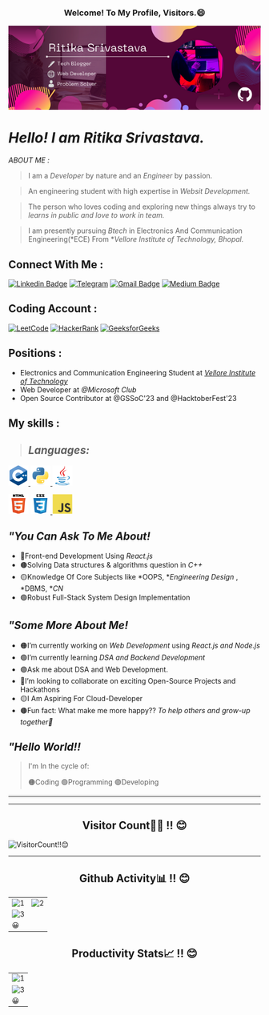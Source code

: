 <h3 align="center"> <p>Welcome! To My Profile, Visitors.😄</p> </h3>
<img align="center" src="glow.png">

# *Hello! I am Ritika Srivastava.* 

*ABOUT ME :*

> I am a *Developer* by nature and an *Engineer*  by passion.

> An engineering student with high expertise in *Websit Development.*

> The person who loves coding and exploring new things always try to *learns in public and love to work in team.*

> I am presently pursuing *Btech* in Electronics And Communication Engineering(*ECE) From **Vellore Institute of Technology, Bhopal.*


##  Connect With Me :
[![Linkedin Badge](https://img.shields.io/badge/-Ritika.Srivastava-blue?style=flatsquare&logo=Linkedin&logoColor=black&link=https://https://www.linkedin.com/in/ritika-srivastava-43b42920a/)](https://www.linkedin.com/in/ritika-srivastava-47b11b221/)
[![Telegram](https://img.shields.io/badge/-Telegram-blue?style=flat-square&logo=Telegram&logoColor=white)](https://t.me/Rits646)
[![Gmail Badge](https://img.shields.io/badge/-ritikasrivastava646@gmail.com-c14438?style=flatsquare&logo=Gmail&logoColor=black&link=mailto:ritikasrivastava646@gmail.com)](mailto:ritikasrivastava646@gmail.com)
[![Medium Badge](https://img.shields.io/badge/-@ritikasrivastava646-03a57a?style=&flat-square&labelColor=black&logo=Medium&link=https://medium.com/@ritikasrivastava646/)](https://medium.com/@ritikasrivastava646)
<!-- This is my coding profile accounts -->


## Coding Account :
[![LeetCode](https://img.shields.io/badge/-LeetCode-FFA116?style=flat-square&logo=LeetCode&logoColor=black)](https://leetcode.com/RITS321/)
[![HackerRank](https://img.shields.io/badge/-HackerRank-2EC866?style=flat-square&logo=HackerRank&logoColor=black)](https://www.hackerrank.com/ritikasrivastav8?hr_r=1)
[![GeeksforGeeks](https://img.shields.io/badge/-GeeksforGeeks-32CD32?style=flat-square&logo=GeeksforGeeks&logoColor=black)](https://www.geeksforgeeks.org/user/ritikasriva04t0/)



## Positions :
- Electronics and Communication Engineering Student at *[Vellore Institute of Technology](http://vitbhopal.ac.in/)*
- Web Developer at *@Microsoft Club*
- Open Source Contributor at @GSSoC'23 and @HacktoberFest'23



## My skills :
> ##  *Languages:* 
<a href="https://www.w3schools.com/cpp/" target="_blank"> <img src="https://raw.githubusercontent.com/devicons/devicon/master/icons/cplusplus/cplusplus-original.svg" alt="cplusplus" width="40" height="40"/> </a> 
<a href="https://www.python.org" target="_blank"> <img src="https://raw.githubusercontent.com/devicons/devicon/master/icons/python/python-original.svg" alt="python" width="40" height="40"/> </a> 
<a href="https://www.java.com" target="_blank"> <img src="https://raw.githubusercontent.com/devicons/devicon/master/icons/java/java-original.svg" alt="java" width="40" height="40"/> </a><br>

<a href="https://www.w3.org/html/" target="_blank"> <img src="https://raw.githubusercontent.com/devicons/devicon/master/icons/html5/html5-original-wordmark.svg" alt="html5" width="40" height="40"/></a> 
<a href="https://www.w3schools.com/css/" target="_blank"> <img src="https://raw.githubusercontent.com/devicons/devicon/master/icons/css3/css3-original-wordmark.svg" alt="css3" width="40" height="40"/> </a><a href="https://developer.mozilla.org/en-US/docs/Web/JavaScript" target="_blank"> <img src="https://raw.githubusercontent.com/devicons/devicon/master/icons/javascript/javascript-original.svg" alt="javascript" width="40" height="40"/> </a> 


## *"You Can Ask To Me About!*
- 🔴Front-end Development Using *React.js*
- 🟤Solving Data structures & algorithms question in *C++*
- 🟡Knowledge Of Core Subjects like *OOPS, **Engineering Design* , *DBMS, **CN*
- 🟢Robust Full-Stack System Design Implementation

 
## *"Some More About Me!*
- 🟠I’m currently working on *Web Development* using *React.js and Node.js*
- 🟢I’m currently learning *DSA and Backend Development*
- 🟣Ask me about DSA and Web Development.
- 🔴I’m looking to collaborate on exciting Open-Source Projects and Hackathons
- 🟡I Am Aspiring For Cloud-Developer
- 🟤Fun fact: What make me more happy?? *To help others and grow-up together👻*
 
 
 ## *"Hello World!!*

 > I'm In the cycle of:
 > 
 > 🟠Coding   🟢Programming  🟣Developing 

 ***
 
<hr>

<h2 align="center">Visitor Count👨‍💻 !! 😊</h2>
<p align="center">
  
  ![VisitorCount!!😊](https://profile-counter.glitch.me/{ritikasrv12}/count.svg) 
  
</p>

<hr
    
***
    
<h2 align="center">Github Activity📊 !! 😊 </h2>   
   
<table>
  <tr>
    <td><img src="https://github-readme-stats.vercel.app/api?username=ritikasrv12&theme=radical&show_icons=true"  display=block width=100% height=auto  alt="1" ></td>
    <td><img src="https://github-readme-stats.vercel.app/api/top-langs/?username=ritikasrv12&theme=radical&layout=compact&hide=Jupyter%20Notebook"  display=block width=100% height=auto  alt="2" ></td>
   </tr> 
  <tr><td><img src="https://github-readme-streak-stats.herokuapp.com/?user=ritikasrv12&theme=tokyonight"  display=block width=100% height=auto alt="3" ></td></tr>
   <tr><td>😀</td></tr>
</table>
    
    
 <h2 align="center">Productivity Stats📈 !! 😊</h2>
 
 <table>
  <tr>
    <td><img src="https://github-profile-summary-cards.vercel.app/api/cards/profile-details?username=ritikasrv12&theme=monokai"  display=block width=100% height=auto  alt="1" >   </td>
  </tr> 
   
 <tr>
   <td><img src="https://activity-graph.herokuapp.com/graph?username=ritikasrv12&bg_color=1a1b27&color=be90f2&line=638fda&point=35aea1&area=true"  display=block width=100% height=auto alt="3" ></td>
  </td>
  </tr>
  <tr><td>😀</td></tr>
</table>
